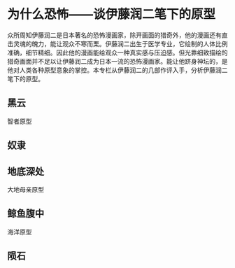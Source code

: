 # 为什么恐怖——谈伊藤润二笔下的原型

众所周知伊藤润二是日本著名的恐怖漫画家，除开画面的猎奇外，他的漫画还有直击灵魂的魄力，能让观众不寒而栗。伊藤润二出生于医学专业，它绘制的人体比例准确，细节精细。因此他的漫画能给观众一种真实感与压迫感。但光靠细致描绘的猎奇画面并不足以让伊藤润二成为日本一流的恐怖漫画家。能让他跻身神坛的，是他对人类各种原型意象的掌控。本专栏从伊藤润二的几部作评入手，分析伊藤润二笔下的原型。

## 黑云 
智者原型

## 奴隶

## 地底深处 
大地母亲原型

## 鲸鱼腹中 
海洋原型

## 陨石 
